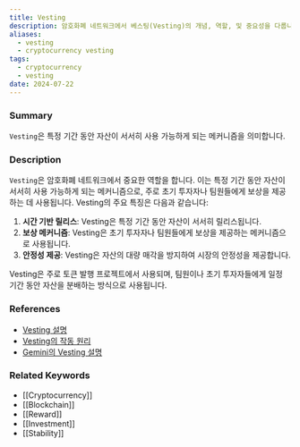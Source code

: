```yaml
---
title: Vesting
description: 암호화폐 네트워크에서 베스팅(Vesting)의 개념, 역할, 및 중요성을 다룹니다.
aliases:
  - vesting
  - cryptocurrency vesting
tags:
  - cryptocurrency
  - vesting
date: 2024-07-22
---
```

### Summary

`Vesting`은 특정 기간 동안 자산이 서서히 사용 가능하게 되는 메커니즘을 의미합니다.

### Description

`Vesting`은 암호화폐 네트워크에서 중요한 역할을 합니다. 이는 특정 기간 동안 자산이 서서히 사용 가능하게 되는 메커니즘으로, 주로 초기 투자자나 팀원들에게 보상을 제공하는 데 사용됩니다. Vesting의 주요 특징은 다음과 같습니다:

1. **시간 기반 릴리스**: Vesting은 특정 기간 동안 자산이 서서히 릴리스됩니다.
2. **보상 메커니즘**: Vesting은 초기 투자자나 팀원들에게 보상을 제공하는 메커니즘으로 사용됩니다.
3. **안정성 제공**: Vesting은 자산의 대량 매각을 방지하여 시장의 안정성을 제공합니다.

Vesting은 주로 토큰 발행 프로젝트에서 사용되며, 팀원이나 초기 투자자들에게 일정 기간 동안 자산을 분배하는 방식으로 사용됩니다.

### References

- [Vesting 설명](https://en.wikipedia.org/wiki/Vesting)
- [Vesting의 작동 원리](https://ethereum.org/en/glossary/#vesting)
- [Gemini의 Vesting 설명](https://www.gemini.com/cryptopedia/search?query=vesting)

### Related Keywords

- [[Cryptocurrency]]
- [[Blockchain]]
- [[Reward]]
- [[Investment]]
- [[Stability]]
